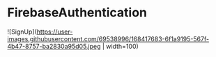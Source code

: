 # FirebaseAuthentication
![SignUp](https://user-images.githubusercontent.com/69538996/168417683-6f1a9195-567f-4b47-8757-ba2830a95d05.jpeg | width=100)
